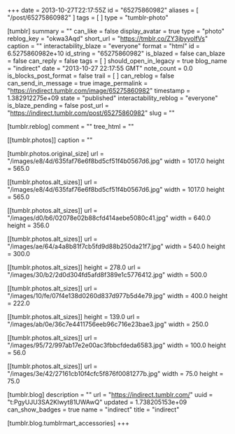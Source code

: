 +++
date = 2013-10-27T22:17:55Z
id = "65275860982"
aliases = [ "/post/65275860982" ]
tags = [ ]
type = "tumblr-photo"

[tumblr]
summary = ""
can_like = false
display_avatar = true
type = "photo"
reblog_key = "okwa3Aqd"
short_url = "https://tmblr.co/ZY3jbyyolfVs"
caption = ""
interactability_blaze = "everyone"
format = "html"
id = 6.5275860982e+10
id_string = "65275860982"
is_blazed = false
can_blaze = false
can_reply = false
tags = [ ]
should_open_in_legacy = true
blog_name = "indirect"
date = "2013-10-27 22:17:55 GMT"
note_count = 0.0
is_blocks_post_format = false
trail = [ ]
can_reblog = false
can_send_in_message = true
image_permalink = "https://indirect.tumblr.com/image/65275860982"
timestamp = 1.382912275e+09
state = "published"
interactability_reblog = "everyone"
is_blaze_pending = false
post_url = "https://indirect.tumblr.com/post/65275860982"
slug = ""

[tumblr.reblog]
comment = ""
tree_html = ""

[[tumblr.photos]]
caption = ""

[tumblr.photos.original_size]
url = "/images/e8/4d/635faf76e6f8bd5cf51f4b0567d6.jpg"
width = 1017.0
height = 565.0

[[tumblr.photos.alt_sizes]]
url = "/images/e8/4d/635faf76e6f8bd5cf51f4b0567d6.jpg"
width = 1017.0
height = 565.0

[[tumblr.photos.alt_sizes]]
url = "/images/d0/b6/02078e02b88cfd414aebe5080c41.jpg"
width = 640.0
height = 356.0

[[tumblr.photos.alt_sizes]]
url = "/images/ae/64/a4a8b81f7cb5fd9d88b250da21f7.jpg"
width = 540.0
height = 300.0

[[tumblr.photos.alt_sizes]]
height = 278.0
url = "/images/30/b2/2d0d304fd5afd8f389e1c5776412.jpg"
width = 500.0

[[tumblr.photos.alt_sizes]]
url = "/images/10/fe/07f4e138d0260d837d977b5d4e79.jpg"
width = 400.0
height = 222.0

[[tumblr.photos.alt_sizes]]
height = 139.0
url = "/images/ab/0e/36c7e4411756eeb96c716e23bae3.jpg"
width = 250.0

[[tumblr.photos.alt_sizes]]
url = "/images/95/72/997ab17e2e00ac3fbbcfdeda6583.jpg"
width = 100.0
height = 56.0

[[tumblr.photos.alt_sizes]]
url = "/images/3e/42/27161cb10f4cfc5f876f0081277b.jpg"
width = 75.0
height = 75.0

[tumblr.blog]
description = ""
url = "https://indirect.tumblr.com/"
uuid = "t:PgyUJU3SA2Klwyt81UWAwQ"
updated = 1.738205153e+09
can_show_badges = true
name = "indirect"
title = "indirect"

[tumblr.blog.tumblrmart_accessories]
+++
